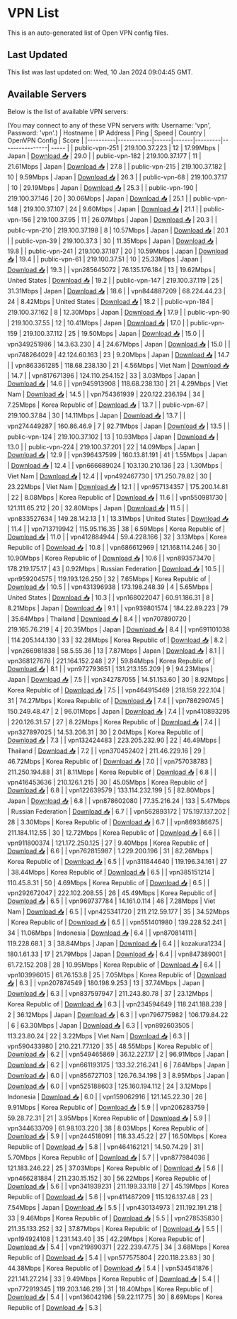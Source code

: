 # VPN List

This is an auto-generated list of Open VPN config files.

## Last Updated

This list was last updated on: Wed, 10 Jan 2024 09:04:45 GMT.

## Available Servers

Below is the list of available VPN servers:

(You may connect to any of these VPN servers with: Username: 'vpn', Password: 'vpn'.)
| Hostname | IP Address | Ping | Speed | Country | OpenVPN Config | Score |
|----------|------------|------|-------|---------|----------------| ----- |
| public-vpn-251 | 219.100.37.223 | 12 | 17.99Mbps | Japan | [Download 📥](./configs/server_0_JP.ovpn) | 29.0 |
| public-vpn-182 | 219.100.37.177 | 11 | 21.61Mbps | Japan | [Download 📥](./configs/server_1_JP.ovpn) | 27.8 |
| public-vpn-215 | 219.100.37.182 | 10 | 9.59Mbps | Japan | [Download 📥](./configs/server_2_JP.ovpn) | 26.3 |
| public-vpn-68 | 219.100.37.17 | 10 | 29.19Mbps | Japan | [Download 📥](./configs/server_3_JP.ovpn) | 25.3 |
| public-vpn-190 | 219.100.37.146 | 20 | 30.06Mbps | Japan | [Download 📥](./configs/server_4_JP.ovpn) | 25.1 |
| public-vpn-148 | 219.100.37.107 | 24 | 9.60Mbps | Japan | [Download 📥](./configs/server_5_JP.ovpn) | 21.1 |
| public-vpn-156 | 219.100.37.95 | 11 | 26.07Mbps | Japan | [Download 📥](./configs/server_6_JP.ovpn) | 20.3 |
| public-vpn-210 | 219.100.37.198 | 8 | 10.57Mbps | Japan | [Download 📥](./configs/server_7_JP.ovpn) | 20.1 |
| public-vpn-39 | 219.100.37.3 | 30 | 11.35Mbps | Japan | [Download 📥](./configs/server_8_JP.ovpn) | 19.8 |
| public-vpn-241 | 219.100.37.187 | 20 | 10.59Mbps | Japan | [Download 📥](./configs/server_9_JP.ovpn) | 19.4 |
| public-vpn-61 | 219.100.37.51 | 10 | 25.33Mbps | Japan | [Download 📥](./configs/server_10_JP.ovpn) | 19.3 |
| vpn285645072 | 76.135.176.184 | 13 | 19.62Mbps | United States | [Download 📥](./configs/server_11_US.ovpn) | 19.2 |
| public-vpn-147 | 219.100.37.119 | 25 | 31.31Mbps | Japan | [Download 📥](./configs/server_12_JP.ovpn) | 18.6 |
| vpn844887209 | 68.224.44.23 | 24 | 8.42Mbps | United States | [Download 📥](./configs/server_13_US.ovpn) | 18.2 |
| public-vpn-184 | 219.100.37.162 | 8 | 12.30Mbps | Japan | [Download 📥](./configs/server_14_JP.ovpn) | 17.9 |
| public-vpn-90 | 219.100.37.55 | 12 | 10.41Mbps | Japan | [Download 📥](./configs/server_15_JP.ovpn) | 17.0 |
| public-vpn-159 | 219.100.37.112 | 25 | 19.50Mbps | Japan | [Download 📥](./configs/server_16_JP.ovpn) | 15.0 |
| vpn349251986 | 14.3.63.230 | 4 | 24.67Mbps | Japan | [Download 📥](./configs/server_17_JP.ovpn) | 15.0 |
| vpn748264029 | 42.124.60.163 | 23 | 9.20Mbps | Japan | [Download 📥](./configs/server_18_JP.ovpn) | 14.7 |
| vpn863361285 | 118.68.238.130 | 21 | 4.56Mbps | Viet Nam | [Download 📥](./configs/server_19_VN.ovpn) | 14.7 |
| vpn817671396 | 124.110.254.152 | 33 | 3.03Mbps | Japan | [Download 📥](./configs/server_20_JP.ovpn) | 14.6 |
| vpn945913908 | 118.68.238.130 | 21 | 4.29Mbps | Viet Nam | [Download 📥](./configs/server_21_VN.ovpn) | 14.5 |
| vpn754361939 | 220.122.236.194 | 34 | 7.25Mbps | Korea Republic of | [Download 📥](./configs/server_22_KR.ovpn) | 13.7 |
| public-vpn-67 | 219.100.37.84 | 30 | 14.11Mbps | Japan | [Download 📥](./configs/server_23_JP.ovpn) | 13.7 |
| vpn274449287 | 160.86.46.9 | 7 | 92.71Mbps | Japan | [Download 📥](./configs/server_24_JP.ovpn) | 13.5 |
| public-vpn-124 | 219.100.37.102 | 13 | 10.93Mbps | Japan | [Download 📥](./configs/server_25_JP.ovpn) | 13.0 |
| public-vpn-224 | 219.100.37.201 | 22 | 14.09Mbps | Japan | [Download 📥](./configs/server_26_JP.ovpn) | 12.9 |
| vpn396437599 | 160.13.81.191 | 41 | 1.55Mbps | Japan | [Download 📥](./configs/server_27_JP.ovpn) | 12.4 |
| vpn666689024 | 103.130.210.136 | 23 | 1.30Mbps | Viet Nam | [Download 📥](./configs/server_28_VN.ovpn) | 12.4 |
| vpn492467730 | 171.250.79.82 | 30 | 23.22Mbps | Viet Nam | [Download 📥](./configs/server_29_VN.ovpn) | 12.1 |
| vpn957134357 | 175.200.14.81 | 22 | 8.08Mbps | Korea Republic of | [Download 📥](./configs/server_30_KR.ovpn) | 11.6 |
| vpn550981730 | 121.111.65.212 | 20 | 32.80Mbps | Japan | [Download 📥](./configs/server_31_JP.ovpn) | 11.5 |
| vpn833527634 | 149.28.142.13 | 1 | 13.31Mbps | United States | [Download 📥](./configs/server_32_US.ovpn) | 11.4 |
| vpn713719942 | 115.95.116.35 | 38 | 6.59Mbps | Korea Republic of | [Download 📥](./configs/server_33_KR.ovpn) | 11.0 |
| vpn412884944 | 59.4.228.166 | 32 | 3.13Mbps | Korea Republic of | [Download 📥](./configs/server_34_KR.ovpn) | 10.8 |
| vpn686612969 | 121.168.114.246 | 30 | 10.90Mbps | Korea Republic of | [Download 📥](./configs/server_35_KR.ovpn) | 10.6 |
| vpn893573470 | 178.219.175.17 | 43 | 0.92Mbps | Russian Federation | [Download 📥](./configs/server_36_RU.ovpn) | 10.5 |
| vpn959204575 | 119.193.126.250 | 32 | 7.65Mbps | Korea Republic of | [Download 📥](./configs/server_37_KR.ovpn) | 10.5 |
| vpn431396938 | 173.198.248.39 | 4 | 5.65Mbps | United States | [Download 📥](./configs/server_38_US.ovpn) | 10.3 |
| vpn168022047 | 60.91.186.31 | 8 | 8.21Mbps | Japan | [Download 📥](./configs/server_39_JP.ovpn) | 9.1 |
| vpn939801574 | 184.22.89.223 | 79 | 35.64Mbps | Thailand | [Download 📥](./configs/server_40_TH.ovpn) | 8.4 |
| vpn707890720 | 219.165.76.219 | 4 | 20.35Mbps | Japan | [Download 📥](./configs/server_41_JP.ovpn) | 8.4 |
| vpn691101038 | 114.205.144.130 | 33 | 32.28Mbps | Korea Republic of | [Download 📥](./configs/server_42_KR.ovpn) | 8.2 |
| vpn266981838 | 58.5.55.36 | 13 | 7.87Mbps | Japan | [Download 📥](./configs/server_43_JP.ovpn) | 8.1 |
| vpn368127676 | 221.164.152.248 | 27 | 59.84Mbps | Korea Republic of | [Download 📥](./configs/server_44_KR.ovpn) | 8.1 |
| vpn972793651 | 131.213.155.209 | 9 | 94.23Mbps | Japan | [Download 📥](./configs/server_45_JP.ovpn) | 7.5 |
| vpn342787055 | 14.51.153.60 | 30 | 8.92Mbps | Korea Republic of | [Download 📥](./configs/server_46_KR.ovpn) | 7.5 |
| vpn464915469 | 218.159.222.104 | 31 | 74.27Mbps | Korea Republic of | [Download 📥](./configs/server_47_KR.ovpn) | 7.4 |
| vpn786290745 | 150.249.48.47 | 2 | 96.01Mbps | Japan | [Download 📥](./configs/server_48_JP.ovpn) | 7.4 |
| vpn410893295 | 220.126.31.57 | 27 | 8.22Mbps | Korea Republic of | [Download 📥](./configs/server_49_KR.ovpn) | 7.4 |
| vpn327897025 | 14.53.206.31 | 30 | 2.04Mbps | Korea Republic of | [Download 📥](./configs/server_50_KR.ovpn) | 7.3 |
| vpn132424483 | 223.205.232.90 | 22 | 46.49Mbps | Thailand | [Download 📥](./configs/server_51_TH.ovpn) | 7.2 |
| vpn370452402 | 211.46.229.16 | 29 | 46.72Mbps | Korea Republic of | [Download 📥](./configs/server_52_KR.ovpn) | 7.0 |
| vpn757038783 | 211.250.194.88 | 31 | 8.11Mbps | Korea Republic of | [Download 📥](./configs/server_53_KR.ovpn) | 6.8 |
| vpn416453636 | 210.126.1.215 | 30 | 45.05Mbps | Korea Republic of | [Download 📥](./configs/server_54_KR.ovpn) | 6.8 |
| vpn122639579 | 133.114.232.199 | 5 | 82.80Mbps | Japan | [Download 📥](./configs/server_55_JP.ovpn) | 6.8 |
| vpn878602080 | 77.35.216.24 | 133 | 5.47Mbps | Russian Federation | [Download 📥](./configs/server_56_RU.ovpn) | 6.7 |
| vpn562893172 | 175.197.137.202 | 28 | 3.30Mbps | Korea Republic of | [Download 📥](./configs/server_57_KR.ovpn) | 6.7 |
| vpn869386675 | 211.184.112.55 | 30 | 12.72Mbps | Korea Republic of | [Download 📥](./configs/server_58_KR.ovpn) | 6.6 |
| vpn911800374 | 121.172.250.125 | 27 | 9.40Mbps | Korea Republic of | [Download 📥](./configs/server_59_KR.ovpn) | 6.6 |
| vpn762815987 | 1.229.200.196 | 31 | 82.26Mbps | Korea Republic of | [Download 📥](./configs/server_60_KR.ovpn) | 6.5 |
| vpn311844640 | 119.196.34.161 | 27 | 38.44Mbps | Korea Republic of | [Download 📥](./configs/server_61_KR.ovpn) | 6.5 |
| vpn385151214 | 110.45.8.31 | 50 | 4.69Mbps | Korea Republic of | [Download 📥](./configs/server_62_KR.ovpn) | 6.5 |
| vpn292672047 | 222.102.208.55 | 26 | 45.49Mbps | Korea Republic of | [Download 📥](./configs/server_63_KR.ovpn) | 6.5 |
| vpn969737784 | 14.161.0.114 | 46 | 7.28Mbps | Viet Nam | [Download 📥](./configs/server_64_VN.ovpn) | 6.5 |
| vpn425341720 | 211.212.59.177 | 35 | 34.52Mbps | Korea Republic of | [Download 📥](./configs/server_65_KR.ovpn) | 6.5 |
| vpn551401980 | 139.228.52.241 | 34 | 11.06Mbps | Indonesia | [Download 📥](./configs/server_66_ID.ovpn) | 6.4 |
| vpn870814111 | 119.228.68.1 | 3 | 38.84Mbps | Japan | [Download 📥](./configs/server_67_JP.ovpn) | 6.4 |
| kozakura1234 | 180.1.61.33 | 17 | 21.79Mbps | Japan | [Download 📥](./configs/server_68_JP.ovpn) | 6.4 |
| vpn847389001 | 61.72.152.208 | 28 | 10.95Mbps | Korea Republic of | [Download 📥](./configs/server_69_KR.ovpn) | 6.4 |
| vpn103996015 | 61.76.153.8 | 25 | 7.05Mbps | Korea Republic of | [Download 📥](./configs/server_70_KR.ovpn) | 6.3 |
| vpn207874549 | 180.198.9.253 | 13 | 37.74Mbps | Japan | [Download 📥](./configs/server_71_JP.ovpn) | 6.3 |
| vpn837597947 | 211.243.80.78 | 37 | 23.12Mbps | Korea Republic of | [Download 📥](./configs/server_72_KR.ovpn) | 6.3 |
| vpn234594649 | 118.241.188.239 | 2 | 36.12Mbps | Japan | [Download 📥](./configs/server_73_JP.ovpn) | 6.3 |
| vpn796775982 | 106.179.84.22 | 6 | 63.30Mbps | Japan | [Download 📥](./configs/server_74_JP.ovpn) | 6.3 |
| vpn892603505 | 113.23.80.24 | 22 | 3.22Mbps | Viet Nam | [Download 📥](./configs/server_75_VN.ovpn) | 6.3 |
| vpn590433980 | 210.221.77.120 | 35 | 48.55Mbps | Korea Republic of | [Download 📥](./configs/server_76_KR.ovpn) | 6.2 |
| vpn549465869 | 36.12.227.17 | 2 | 96.91Mbps | Japan | [Download 📥](./configs/server_77_JP.ovpn) | 6.2 |
| vpn661193175 | 133.32.216.241 | 6 | 7.64Mbps | Japan | [Download 📥](./configs/server_78_JP.ovpn) | 6.0 |
| vpn856727103 | 126.76.34.198 | 3 | 8.95Mbps | Japan | [Download 📥](./configs/server_79_JP.ovpn) | 6.0 |
| vpn525188603 | 125.160.194.112 | 24 | 3.12Mbps | Indonesia | [Download 📥](./configs/server_80_ID.ovpn) | 6.0 |
| vpn159062916 | 121.145.22.30 | 26 | 9.91Mbps | Korea Republic of | [Download 📥](./configs/server_81_KR.ovpn) | 5.9 |
| vpn206283759 | 59.28.72.31 | 21 | 3.95Mbps | Korea Republic of | [Download 📥](./configs/server_82_KR.ovpn) | 5.9 |
| vpn344633709 | 61.98.103.220 | 38 | 8.03Mbps | Korea Republic of | [Download 📥](./configs/server_83_KR.ovpn) | 5.9 |
| vpn244518091 | 118.33.45.22 | 27 | 16.50Mbps | Korea Republic of | [Download 📥](./configs/server_84_KR.ovpn) | 5.8 |
| vpn464162121 | 14.50.74.29 | 31 | 5.70Mbps | Korea Republic of | [Download 📥](./configs/server_85_KR.ovpn) | 5.7 |
| vpn877984036 | 121.183.246.22 | 25 | 37.03Mbps | Korea Republic of | [Download 📥](./configs/server_86_KR.ovpn) | 5.6 |
| vpn466281884 | 211.230.15.152 | 30 | 56.22Mbps | Korea Republic of | [Download 📥](./configs/server_87_KR.ovpn) | 5.6 |
| vpn341939231 | 211.199.33.118 | 27 | 45.19Mbps | Korea Republic of | [Download 📥](./configs/server_88_KR.ovpn) | 5.6 |
| vpn411487209 | 115.126.137.48 | 23 | 7.54Mbps | Japan | [Download 📥](./configs/server_89_JP.ovpn) | 5.5 |
| vpn430134973 | 211.192.191.218 | 33 | 9.46Mbps | Korea Republic of | [Download 📥](./configs/server_90_KR.ovpn) | 5.5 |
| vpn278535830 | 211.35.133.252 | 32 | 37.87Mbps | Korea Republic of | [Download 📥](./configs/server_91_KR.ovpn) | 5.5 |
| vpn194924108 | 1.231.143.40 | 35 | 42.29Mbps | Korea Republic of | [Download 📥](./configs/server_92_KR.ovpn) | 5.4 |
| vpn219890371 | 222.239.47.75 | 34 | 3.68Mbps | Korea Republic of | [Download 📥](./configs/server_93_KR.ovpn) | 5.4 |
| vpn577575804 | 220.118.23.83 | 30 | 44.38Mbps | Korea Republic of | [Download 📥](./configs/server_94_KR.ovpn) | 5.4 |
| vpn534541876 | 221.141.27.214 | 33 | 9.49Mbps | Korea Republic of | [Download 📥](./configs/server_95_KR.ovpn) | 5.4 |
| vpn772919345 | 119.203.146.219 | 31 | 18.40Mbps | Korea Republic of | [Download 📥](./configs/server_96_KR.ovpn) | 5.4 |
| vpn136042196 | 59.22.117.75 | 30 | 8.69Mbps | Korea Republic of | [Download 📥](./configs/server_97_KR.ovpn) | 5.3 |
